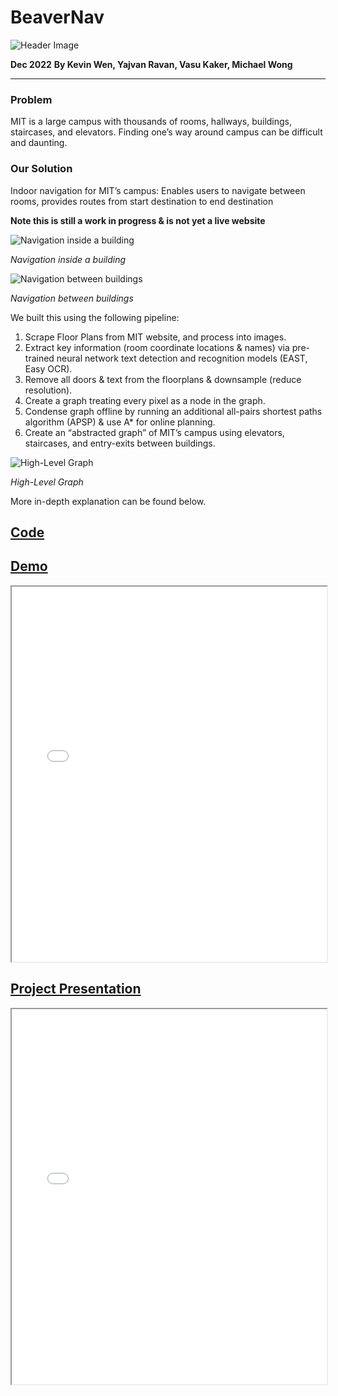 # BeaverNav

![Header Image](assets/header.png)

**Dec 2022**
**By Kevin Wen, Yajvan Ravan, Vasu Kaker, Michael Wong**

---

### Problem

MIT is a large campus with thousands of rooms, hallways, buildings, staircases, and elevators. Finding one’s way around campus can be difficult and daunting.

### Our Solution

Indoor navigation for MIT’s campus: Enables users to navigate between rooms, provides routes from start destination to end destination

**Note this is still a work in progress & is not yet a live website**

![Navigation inside a building](assets/AIM%20Labs%20Demo%202-2.png)

*Navigation inside a building*

![Navigation between buildings](assets/AIM%20Labs%20Demo%202.png)

*Navigation between buildings*

We built this using the following pipeline:

1. Scrape Floor Plans from MIT website, and process into images.
2. Extract key information (room coordinate locations & names) via pre-trained neural network text detection and recognition models (EAST, Easy OCR).
3. Remove all doors & text from the floorplans & downsample (reduce resolution).
4. Create a graph treating every pixel as a node in the graph.
5. Condense graph offline by running an additional all-pairs shortest paths algorithm (APSP) & use A* for online planning.
6. Create an “abstracted graph” of MIT’s campus using elevators, staircases, and entry-exits between buildings.

![High-Level Graph](assets/AIM%20Labs%20Demo%202-3.png)

*High-Level Graph*

More in-depth explanation can be found below.

## [**Code**](https://github.com/kw7243/BeaverNav)

## [**Demo**](assets/demo_vid.mov)

<div>
<iframe src="assets/demo_vid.mov" width="100%" height="600px"></iframe>
</div>

## [**Project Presentation**](assets/AIM%20Labs%20Demo%202.pdf)

<div>
<iframe src="assets/AIM%20Labs%20Demo%202.pdf" width="100%" height="600px"></iframe>
</div>
